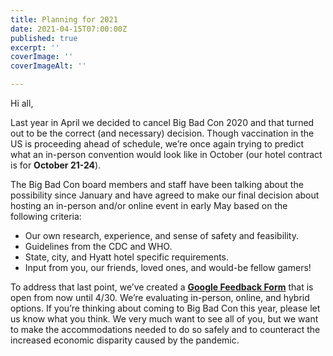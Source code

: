 ```yaml
---
title: Planning for 2021
date: 2021-04-15T07:00:00Z
published: true
excerpt: ''
coverImage: ''
coverImageAlt: ''

---
```

Hi all,

Last year in April we decided to cancel Big Bad Con 2020 and that turned out to be the correct (and necessary) decision. Though vaccination in the US is proceeding ahead of schedule, we’re once again trying to predict what an in-person convention would look like in October (our hotel contract is for **October 21-24**).

The Big Bad Con board members and staff have been talking about the possibility since January and have agreed to make our final decision about hosting an in-person and/or online event in early May based on the following criteria:

* Our own research, experience, and sense of safety and feasibility.
* Guidelines from the CDC and WHO.
* State, city, and Hyatt hotel specific requirements.
* Input from you, our friends, loved ones, and would-be fellow gamers!

To address that last point, we’ve created a [**Google Feedback Form**](https://docs.google.com/forms/d/e/1FAIpQLSdPLMy7WrllnFaj-2O0dYZ9URaXzHUDSFuY9eo0laOlLZLppA/viewform) that is open from now until 4/30. We’re evaluating in-person, online, and hybrid options. If you’re thinking about coming to Big Bad Con this year, please let us know what you think. We very much want to see all of you, but we want to make the accommodations needed to do so safely and to counteract the increased economic disparity caused by the pandemic.